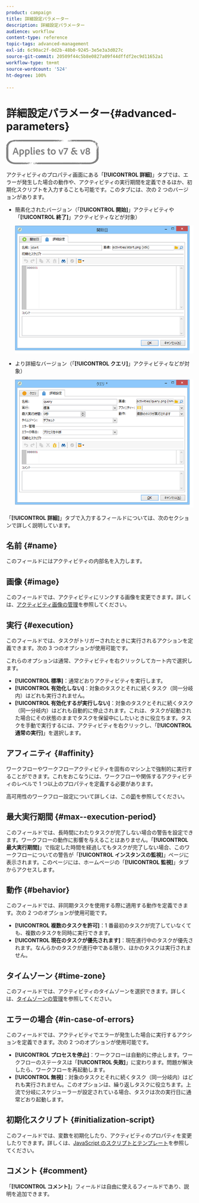 ```yaml
---
product: campaign
title: 詳細設定パラメーター
description: 詳細設定パラメーター
audience: workflow
content-type: reference
topic-tags: advanced-management
exl-id: 6c90ac2f-0d2b-48b0-9245-3e5e3a3d027c
source-git-commit: 20509f44c5b8e0827a09f44dffdf2ec9d11652a1
workflow-type: tm+mt
source-wordcount: '524'
ht-degree: 100%

---
```


# 詳細設定パラメーター{#advanced-parameters}

![](../../assets/common.svg)

アクティビティのプロパティ画面にある「**[!UICONTROL 詳細]**」タブでは、エラーが発生した場合の動作や、アクティビティの実行期間を定義できるほか、初期化スクリプトを入力することも可能です。このタブには、次の 2 つのバージョンがあります。

* 簡素化されたバージョン（「**[!UICONTROL 開始]**」アクティビティや「**[!UICONTROL 終了]**」アクティビティなどが対象）

   ![](assets/wf-advanced-basic.png)

* より詳細なバージョン（「**[!UICONTROL クエリ]**」アクティビティなどが対象）

   ![](assets/wf-advanced-full.png)

「**[!UICONTROL 詳細]**」タブで入力するフィールドについては、次のセクションで詳しく説明しています。

## 名前 {#name}

このフィールドにはアクティビティの内部名を入力します。

## 画像 {#image}

このフィールドでは、アクティビティにリンクする画像を変更できます。詳しくは、[アクティビティ画像の管理](managing-activity-images.md)を参照してください。

## 実行 {#execution}

このフィールドでは、タスクがトリガーされたときに実行されるアクションを定義できます。次の 3 つのオプションが使用可能です。

これらのオプションは通常、アクティビティを右クリックしてカート内で選択します。

* **[!UICONTROL 標準]**：通常どおりアクティビティを実行します。
* **[!UICONTROL 有効化しない]**：対象のタスクとそれに続くタスク（同一分岐内）はどれも実行されません。
* **[!UICONTROL 有効化するが実行しない]**：対象のタスクとそれに続くタスク（同一分岐内）はどれも自動的に停止されます。これは、タスクが起動された場合にその状態のままでタスクを保留中にしたいときに役立ちます。タスクを手動で実行するには、アクティビティを右クリックし、「**[!UICONTROL 通常の実行]**」を選択します。

## アフィニティ {#affinity}

ワークフローやワークフローアクティビティを固有のマシン上で強制的に実行することができます。これをおこなうには、ワークフローや関係するアクティビティのレベルで 1 つ以上のプロパティを定義する必要があります。

高可用性のワークフロー設定について詳しくは、この[節](../../installation/using/configuring-campaign-server.md#high-availability-workflows-and-affinities)を参照してください。


## 最大実行期間 {#max--execution-period}

このフィールドでは、長時間にわたりタスクが完了しない場合の警告を設定できます。ワークフローの動作に影響を与えることはありません。「**[!UICONTROL 最大実行期間]**」で指定した時間を経過してもタスクが完了しない場合、このワークフローについての警告が「**[!UICONTROL インスタンスの監視]**」ページに表示されます。このページには、ホームページの「**[!UICONTROL 監視]**」タブからアクセスします。

## 動作 {#behavior}

このフィールドでは、非同期タスクを使用する際に適用する動作を定義できます。次の 2 つのオプションが使用可能です。

* **[!UICONTROL 複数のタスクを許可]**：1 番最初のタスクが完了していなくても、複数のタスクを同時に実行できます。
* **[!UICONTROL 現在のタスクが優先されます]**：現在進行中のタスクが優先されます。なんらかのタスクが進行中である限り、ほかのタスクは実行されません。

## タイムゾーン {#time-zone}

このフィールドでは、アクティビティのタイムゾーンを選択できます。詳しくは、[タイムゾーンの管理](managing-time-zones.md)を参照してください。

## エラーの場合 {#in-case-of-errors}

このフィールドでは、アクティビティでエラーが発生した場合に実行するアクションを定義できます。次の 2 つのオプションが使用可能です。

* **[!UICONTROL プロセスを停止]**：ワークフローは自動的に停止します。ワークフローのステータスは「**[!UICONTROL 失敗]**」に変わります。問題が解決したら、ワークフローを再起動します。
* **[!UICONTROL 無視]**：対象のタスクとそれに続くタスク（同一分岐内）はどれも実行されません。このオプションは、繰り返しタスクに役立ちます。上流で分岐にスケジューラーが設定されている場合、タスクは次の実行日に通常どおり起動します。

## 初期化スクリプト {#initialization-script}

このフィールドでは、変数を初期化したり、アクティビティのプロパティを変更したりできます。詳しくは、[JavaScript のスクリプトとテンプレート](javascript-scripts-and-templates.md)を参照してください。

## コメント {#comment}

「**[!UICONTROL コメント]**」フィールドは自由に使えるフィールドであり、説明を追加できます。
